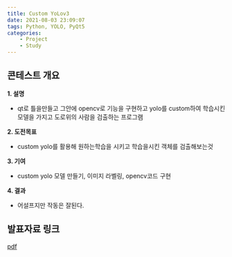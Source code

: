 ```yaml
---
title: Custom YoLov3
date: 2021-08-03 23:09:07
tags: Python, YOLO, PyQt5 
categories:
    - Project
    - Study
---
```

## 콘테스트 개요

**1. 설명**

 * qt로 틀을만들고 그안에 opencv로 기능을 구현하고 yolo를 custom하여 학습시킨 모델을 가지고 도로위의 사람을 검출하는 프로그램

**2. 도전목표**
 * custom yolo를 활용해 원하는학습을 시키고 학습을시킨 객체를 검출해보는것

**3. 기여**
 * custom yolo 모델 만들기, 이미지 라벨링, opencv코드 구현

**4. 결과** 
 * 어설프지만 작동은 잘된다.

## 발표자료 링크
[pdf](https://github.com/CHO111/Project/blob/main/Custom%20YoLov3/file/YOLOv3_teamProj_final.pdf)

